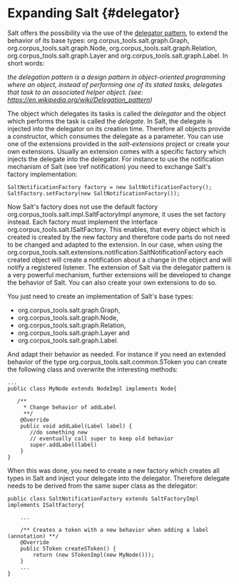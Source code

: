 # Expanding Salt {#delegator}

Salt offers the possibility via the use of the [delegator pattern](https://en.wikipedia.org/wiki/Delegation_pattern), to extend the behavior of its base types: org.corpus_tools.salt.graph.Graph, org.corpus_tools.salt.graph.Node, org.corpus_tools.salt.graph.Relation, org.corpus_tools.salt.graph.Layer and org.corpus_tools.salt.graph.Label. In short words: 

_the delegation pattern is a design pattern in object-oriented programming where an object, instead of performing one of its stated tasks, delegates that task to an associated helper object. (see: https://en.wikipedia.org/wiki/Delegation_pattern)_

The object which delegates its tasks is called the _delegator_ and the object which performs the task is called the _delegate_. 
In Salt, the delegate is injected into the delegator on its creation time. Therefore all objects provide a constructor, which consumes the delegate as a parameter. You can use one of the extensions provided in the _salt-extensions_ project or create your own extensions. Usually an extension comes with a specific factory which injects the delegate into the delegator. For instance to use the notification mechanism of Salt (see \ref notification) you need to exchange Salt's factory implementation:

~~~{.java}
SaltNotificationFactory factory = new SaltNotificationFactory();
SaltFactory.setFactory(new SaltNotificationFactory());
~~~

Now Salt's factory does not use the default factory org.corpus_tools.salt.impl.SaltFactoryImpl anymore, it uses the set factory instead. Each factory must implement the interface org.corpus_tools.salt.ISaltFactory. This enables, that every object which is created is created by the new factory and therefore code parts do not need to be changed and adapted to the extension. In our case, when using the org.corpus_tools.salt.extensions.notification.SaltNotificationFactory each created object will create a notification about a change in the object and will notify a registered listener.
The extension of Salt via the delegator pattern is a very powerful mechanism, further extensions will be developed to change the behavior of Salt. You can also create your own extensions to do so.   

You just need to create an implementation of Salt's base types:
* org.corpus_tools.salt.graph.Graph, 
* org.corpus_tools.salt.graph.Node, 
* org.corpus_tools.salt.graph.Relation, 
* org.corpus_tools.salt.graph.Layer and 
* org.corpus_tools.salt.graph.Label.

And adapt their behavior as needed. For instance if you need an extended behavior of the type org.corpus_tools.salt.common.SToken you can create the following class and overwrite the interesting methods:

~~~{.java}
...
public class MyNode extends NodeImpl implements Node{

   /**
	 * Change behavior of addLabel
	 **/
	@Override
	public void addLabel(Label label) {
	   //do something new
	   // eventually call super to keep old behavior
	   super.addLabel(label)
	}
}
~~~

When this was done, you need to create a new factory which creates all types in Salt and inject your delegate into the delegator. Therefore delegate needs to be derived from the same super class as the delegator:

~~~{.java}
public class SaltNotificationFactory extends SaltFactoryImpl implements ISaltFactory{
	
	...
	
	/** Creates a token with a new behavior when adding a label (annotation) **/
	@Override
	public SToken createSToken() {
		return (new STokenImpl(new MyNode()));
	} 
	...
}
~~~